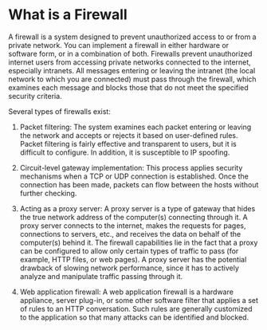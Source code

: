 # What is a Firewall

A firewall is a system designed to prevent unauthorized access to or from a private network. You can implement a firewall in either hardware or software form, or in a combination of both. Firewalls prevent unauthorized internet users from accessing private networks connected to the internet, especially intranets. All messages entering or leaving the intranet (the local network to which you are connected) must pass through the firewall, which examines each message and blocks those that do not meet the specified security criteria.

Several types of firewalls exist:

1. Packet filtering: The system examines each packet entering or leaving the network and accepts or rejects it based on user-defined rules. Packet filtering is fairly effective and transparent to users, but it is difficult to configure. In addition, it is susceptible to IP spoofing.

2. Circuit-level gateway implementation: This process applies security mechanisms when a TCP or UDP connection is established. Once the connection has been made, packets can flow between the hosts without further checking.

3. Acting as a proxy server: A proxy server is a type of gateway that hides the true network address of the computer(s) connecting through it. A proxy server connects to the internet, makes the requests for pages, connections to servers, etc., and receives the data on behalf of the computer(s) behind it. The firewall capabilities lie in the fact that a proxy can be configured to allow only certain types of traffic to pass (for example, HTTP files, or web pages). A proxy server has the potential drawback of slowing network performance, since it has to actively analyze and manipulate traffic passing through it.

4. Web application firewall: A web application firewall is a hardware appliance, server plug-in, or some other software filter that applies a set of rules to an HTTP conversation. Such rules are generally customized to the application so that many attacks can be identified and blocked.